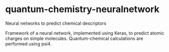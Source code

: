 # quantum-chemistry-neuralnetwork
Neural networks to predict chemical descriptors

Framework of a neural network, implemented using Keras, to predict atomic charges on simple molecules. Quantum-chemical calculations are performed using psi4.
